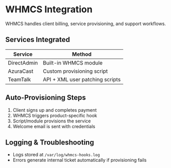 # WHMCS Integration

WHMCS handles client billing, service provisioning, and support workflows.

## Services Integrated

| Service      | Method                          |
|--------------|---------------------------------|
| DirectAdmin  | Built-in WHMCS module           |
| AzuraCast    | Custom provisioning script       |
| TeamTalk     | API + XML user patching scripts |

## Auto-Provisioning Steps

1. Client signs up and completes payment
2. WHMCS triggers product-specific hook
3. Script/module provisions the service
4. Welcome email is sent with credentials

## Logging & Troubleshooting

- Logs stored at `/var/log/whmcs-hooks.log`
- Errors generate internal ticket automatically if provisioning fails

